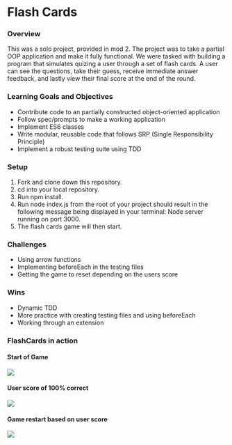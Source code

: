 # Flash Cards

### Overview

This was a solo project, provided in mod 2. The project was to take a partial OOP application and make it fully functional. We were tasked with building a program that simulates quizing a user through a set of flash cards. A user can see the questions, take their guess, receive immediate answer feedback, and lastly view their final score at the end of the round.

### Learning Goals and Objectives

* Contribute code to an partially constructed object-oriented application
* Follow spec/prompts to make a working application
* Implement ES6 classes
* Write modular, reusable code that follows SRP (Single Responsibility Principle)
* Implement a robust testing suite using TDD

### Setup

1. Fork and clone down this repository.
2. cd into your local repository.
3. Run npm install.
4. Run node index.js from the root of your project should result in the following message being displayed in your terminal: Node server running on port 3000.
5. The flash cards game will then start.

### Challenges 
* Using arrow functions
* Implementing beforeEach in the testing files
* Getting the game to reset depending on the users score 

### Wins
* Dynamic TDD 
* More practice with creating testing files and using beforeEach
* Working through an extension 

### FlashCards in action

#### Start of Game
![](http://g.recordit.co/pbbd3IsRvb.gif)

#### User score of 100% correct 
![](http://g.recordit.co/YkvX78Im2v.gif)

#### Game restart based on user score 
![](http://g.recordit.co/jgnpR4mOR5.gif)

